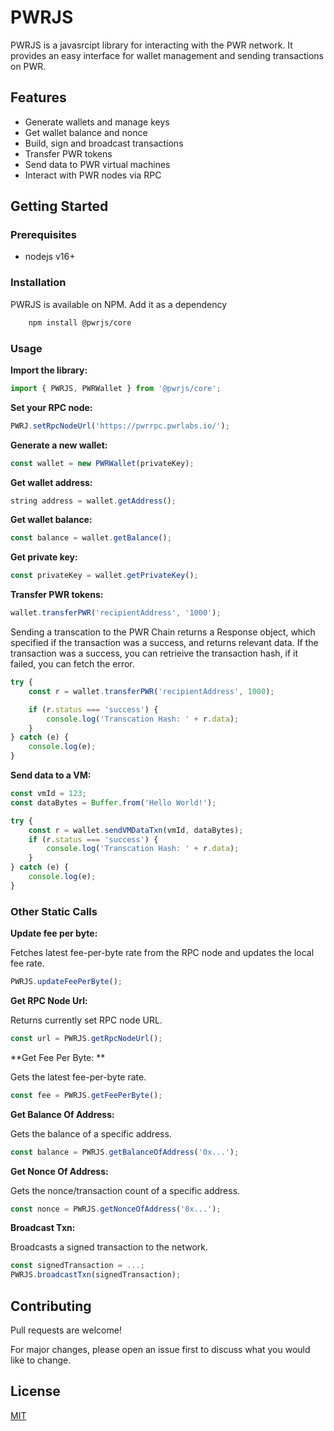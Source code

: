 # PWRJS

PWRJS is a javasrcipt library for interacting with the PWR network. It provides an easy interface for wallet management and sending transactions on PWR.

## Features

-   Generate wallets and manage keys
-   Get wallet balance and nonce
-   Build, sign and broadcast transactions
-   Transfer PWR tokens
-   Send data to PWR virtual machines
-   Interact with PWR nodes via RPC

## Getting Started

### Prerequisites

-   nodejs v16+

### Installation

PWRJS is available on NPM. Add it as a dependency

```bash
    npm install @pwrjs/core
```

### Usage

**Import the library:**

```ts
import { PWRJS, PWRWallet } from '@pwrjs/core';
```

**Set your RPC node:**

```ts
PWRJ.setRpcNodeUrl('https://pwrrpc.pwrlabs.io/');
```

**Generate a new wallet:**

```ts
const wallet = new PWRWallet(privateKey);
```

**Get wallet address:**

```ts
string address = wallet.getAddress();
```

**Get wallet balance:**

```ts
const balance = wallet.getBalance();
```

**Get private key:**

```ts
const privateKey = wallet.getPrivateKey();
```

**Transfer PWR tokens:**

```ts
wallet.transferPWR('recipientAddress', '1000');
```

Sending a transcation to the PWR Chain returns a Response object, which specified if the transaction was a success, and returns relevant data.
If the transaction was a success, you can retrieive the transaction hash, if it failed, you can fetch the error.

```ts
try {
    const r = wallet.transferPWR('recipientAddress', 1000);

    if (r.status === 'success') {
        console.log('Transcation Hash: ' + r.data);
    }
} catch (e) {
    console.log(e);
}
```

**Send data to a VM:**

```ts
const vmId = 123;
const dataBytes = Buffer.from('Hello World!');

try {
    const r = wallet.sendVMDataTxn(vmId, dataBytes);
    if (r.status === 'success') {
        console.log('Transcation Hash: ' + r.data);
    }
} catch (e) {
    console.log(e);
}
```

### Other Static Calls

**Update fee per byte:**

Fetches latest fee-per-byte rate from the RPC node and updates the local fee rate.

```ts
PWRJS.updateFeePerByte();
```

**Get RPC Node Url:**

Returns currently set RPC node URL.

```ts
const url = PWRJS.getRpcNodeUrl();
```

**Get Fee Per Byte: **

Gets the latest fee-per-byte rate.

```ts
const fee = PWRJS.getFeePerByte();
```

**Get Balance Of Address:**

Gets the balance of a specific address.

```ts
const balance = PWRJS.getBalanceOfAddress('0x...');
```

**Get Nonce Of Address:**

Gets the nonce/transaction count of a specific address.

```ts
const nonce = PWRJS.getNonceOfAddress('0x...');
```

**Broadcast Txn:**

Broadcasts a signed transaction to the network.

```ts
const signedTransaction = ...;
PWRJS.broadcastTxn(signedTransaction);
```

## Contributing

Pull requests are welcome!

For major changes, please open an issue first to discuss what you would like to change.

## License

[MIT](https://choosealicense.com/licenses/mit/)
